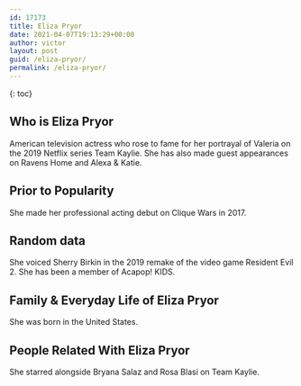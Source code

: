 ```yaml
---
id: 17173
title: Eliza Pryor
date: 2021-04-07T19:13:29+00:00
author: victor
layout: post
guid: /eliza-pryor/
permalink: /eliza-pryor/
---
```



{: toc}


## Who is Eliza Pryor



American television actress who rose to fame for her portrayal of Valeria on the 2019 Netflix series Team Kaylie. She has also made guest appearances on Ravens Home and Alexa & Katie.

                
                
                
## Prior to Popularity



She made her professional acting debut on Clique Wars in 2017.

                
                
                
## Random data



She voiced Sherry Birkin in the 2019 remake of the video game Resident Evil 2. She has been a member of Acapop! KIDS. 

                
                
                
## Family & Everyday Life of Eliza Pryor



She was born in the United States.

                
                
                
## People Related With Eliza Pryor



She starred alongside Bryana Salaz and Rosa Blasi on Team Kaylie. 

                
              
            
          
          
          